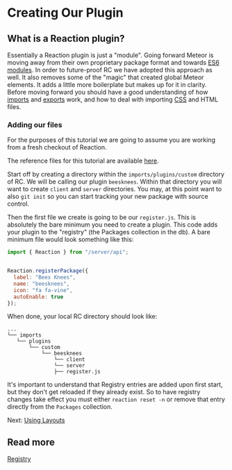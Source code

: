 # Creating Our Plugin

## What is a Reaction plugin?

Essentially a Reaction plugin is just a "module". Going forward Meteor is moving away from their own proprietary
package format and towards [ES6 modules](http://exploringjs.com/es6/ch_modules.html). In order to future-proof RC we have
adopted this approach as well. It also removes some of the "magic" that created global Meteor elements.
It adds a little more boilerplate but makes up for it in clarity. Before moving forward you should have a
good understanding of how [imports](https://developer.mozilla.org/en/docs/web/javascript/reference/statements/import) and
[exports](https://developer.mozilla.org/en/docs/web/javascript/reference/statements/export) work,
and how to deal with importing [CSS](https://guide.meteor.com/build-tool.html#css-importing) and HTML files.

### Adding our files

For the purposes of this tutorial we are going to assume you are working from a fresh checkout of Reaction.

The reference files for this tutorial are available [here](https://github.com/reactioncommerce/reaction-example-plugin).

Start off by creating a directory within the `imports/plugins/custom` directory of RC. We will be calling our plugin `beesknees`.
Within that directory you will want to create `client` and `server` directories.
You may, at this point want to also `git init` so you can start tracking your new package with source control.

Then the first file we create is going to be our `register.js`. This is absolutely the bare minimum you need to create
a plugin. This code adds your plugin to the "registry" (the Packages collection in the db). A bare minimum file would
look something like this:

```js
import { Reaction } from "/server/api";


Reaction.registerPackage({
  label: "Bees Knees",
  name: "beesknees",
  icon: "fa fa-vine",
  autoEnable: true
});
```

When done, your local RC directory should look like:
```
...
└── imports
   └── plugins
       └── custom
           └── beesknees
               └── client
               └── server
               ├── register.js
```

It's important to understand that Registry entries are added upon first start, but they don't get reloaded if they already
exist. So to have registry changes take effect you must either `reaction reset -n` or remove that entry directly from
the `Packages` collection.

Next: [Using Layouts](/developer/tutorial/plugin-layouts-3.md)

## Read more

[Registry](/developer/packages/registry.md)
